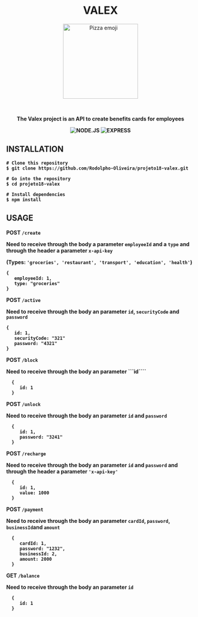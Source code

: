 <div align="center">
<h1>VALEX</h1>
<p>
<img src="https://notion-emojis.s3-us-west-2.amazonaws.com/prod/svg-twitter/1f355.svg" alt="Pizza emoji" width=200px/>
</p>
<br>
<p > <b>The Valex project is an API to create benefits cards for employees<b> </p>
 
 ![NODE.JS](https://camo.githubusercontent.com/2e5a624f533563052290ad30aed4ecc1092945a458c80cd753d108807e0293b5/68747470733a2f2f696d672e736869656c64732e696f2f62616467652f6e6f6465206a732532302d2532333230323332612e7376673f267374796c653d666f722d7468652d626164676526636f6c6f723d333339393333266c6f676f3d6e6f64652e6a73266c6f676f436f6c6f723d666666666666)    ![EXPRESS](https://camo.githubusercontent.com/56960eb8a4e655c887ee533f3d6b29ad57255c69a3e07b0455f29af3ad4947fd/68747470733a2f2f696d672e736869656c64732e696f2f62616467652f457870726573732532302d2532333230323332612e7376673f267374796c653d666f722d7468652d626164676526636f6c6f723d303030303030266c6f676f3d45787072657373266c6f676f436f6c6f723d666666666666)

 </div>
 
 ## INSTALLATION
 
 ```
# Clone this repository
$ git clone https://github.com/Rodolpho-Oliveira/projeto18-valex.git

# Go into the repository
$ cd projeto18-valex

# Install dependencies
$ npm install

 ```
 
 ## USAGE
 
 POST ```/create```<br>
 
 Need to receive through the body a parameter ```employeeId``` and a ```type``` and through the header a parameter ```x-api-key```<br>
 
 (Types: ```'groceries', 'restaurant', 'transport', 'education', 'health'```)
 ```
 {
    employeeId: 1,
    type: "groceries"
 }
 ```
 
 POST ```/active```<br>
 
 Need to receive through the body an parameter ```id```, ```securityCode``` and ```password```
 ```
 {
    id: 1,
    securityCode: "321"
    password: "4321"
 }
 ```
 
 POST ```/block```<br>
 
 Need to receive through the body an parameter ```id````
 ```
   {
      id: 1
   }
 ```
 POST ```/unlock```<br>
 
 Need to receive through the body an parameter ```id``` and ```password```
 ```
   {
      id: 1,
      password: "3241"
   }
 ```
 
  POST ```/recharge```<br>
 
 Need to receive through the body an parameter ```id``` and ```password``` and through the header a parameter ```'x-api-key'```
 ```
   {
      id: 1,
      value: 1000
   }
 ```
 
  POST ```/payment```<br>
 
 Need to receive through the body an parameter ```cardId```, ```password```, ```businessId```and ```amount```
 ```
   {
      cardId: 1,
      password: "1232",
      businessId: 2,
      amount: 2000
   }
 ```
 
   GET ```/balance```<br>
 
 Need to receive through the body an parameter ```id```
 ```
   {
      id: 1
   }
 ```
 
 

